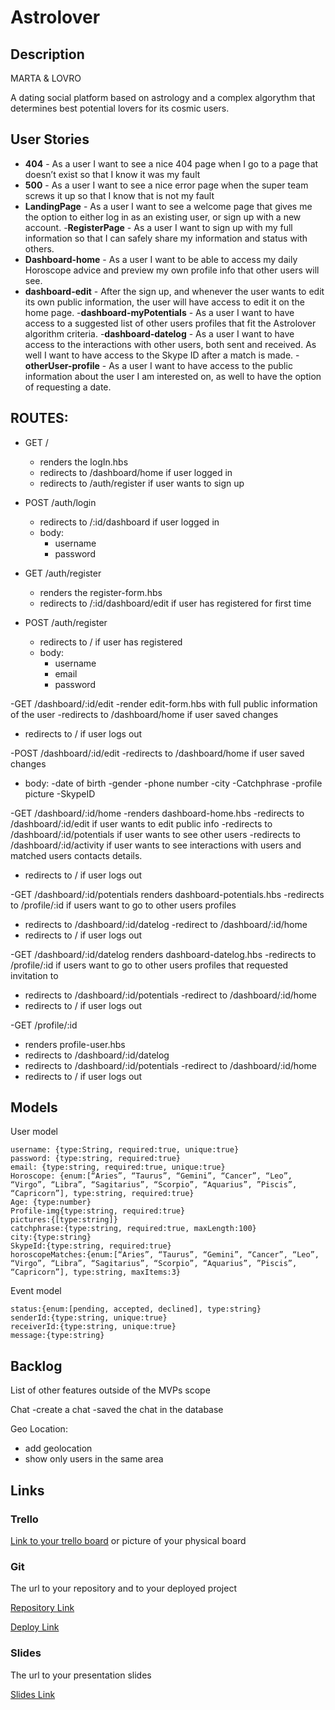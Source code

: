 # Astrolover
## Description

MARTA & LOVRO

A dating social platform based on astrology and a complex algorythm that determines best potential lovers for its cosmic users. 

## User Stories

- **404** - As a user I want to see a nice 404 page when I go to a page that doesn’t exist so that I know it was my fault 
- **500** - As a user I want to see a nice error page when the super team screws it up so that I know that is not my fault
- **LandingPage** - As a user I want to see a welcome page that gives me the option to either log in as an existing user, or sign up with a new account.
-**RegisterPage** - As a user I want to sign up with my full information so that I can safely share my information and status with others.
- **Dashboard-home** - As a user I want to be able to access my daily Horoscope advice and preview my own profile info that other users will see.
- **dashboard-edit** - After the sign up, and whenever the user wants to edit its own public information, the user will have access to edit it on the home page.
-**dashboard-myPotentials** - As a user I want to have access to a suggested list of   other users profiles that fit the Astrolover algorithm criteria.
-**dashboard-datelog** - As a user I want to have access to the interactions with other users, both sent and received. As well I want to have access to the Skype ID after a match is made.
-**otherUser-profile** - As a user I want to have access to the public information about the user I am interested on, as well to have the option of requesting a date.


## ROUTES:

- GET / 
  - renders the logIn.hbs
  - redirects to /dashboard/home if user logged in
  - redirects to /auth/register if user wants to sign up
  
- POST /auth/login
    - redirects to /:id/dashboard if user logged in
    - body:
      - username
      - password
  
- GET /auth/register
  - renders the register-form.hbs 
  - redirects to /:id/dashboard/edit if user has registered for first time
 
- POST /auth/register
  - redirects to / if user has registered
  - body:
    - username
    - email
    - password
    
-GET /dashboard/:id/edit
  -render edit-form.hbs with full public information of the user
  -redirects to /dashboard/home if user saved changes
  - redirects to / if user logs out
  
  
-POST /dashboard/:id/edit
  -redirects to /dashboard/home if user saved changes
  - body:
    -date of birth
    -gender
    -phone number
    -city
    -Catchphrase
    -profile picture
    -SkypeID
    
-GET /dashboard/:id/home
 -renders dashboard-home.hbs
 -redirects to /dashboard/:id/edit if user wants to edit public info
 -redirects to /dashboard/:id/potentials if user wants to see other users
 -redirects to /dashboard/:id/activity if user wants to see interactions with users and matched users contacts details.
 - redirects to / if user logs out
 
-GET /dashboard/:id/potentials
  renders dashboard-potentials.hbs
  -redirects to /profile/:id if users want to go to other users profiles
  - redirects to /dashboard/:id/datelog
  -redirect to /dashboard/:id/home
  - redirects to / if user logs out
  
 -GET /dashboard/:id/datelog
  renders dashboard-datelog.hbs
  -redirects to /profile/:id if users want to go to other users profiles that requested invitation to 
  - redirects to /dashboard/:id/potentials
  -redirect to /dashboard/:id/home
  - redirects to / if user logs out
    
 -GET /profile/:id
  - renders profile-user.hbs
  - redirects to /dashboard/:id/datelog
  - redirects to /dashboard/:id/potentials
   -redirect to /dashboard/:id/home
   - redirects to / if user logs out
    
## Models

User model
 
```
username: {type:String, required:true, unique:true}
password: {type:string, required:true}
email: {type:string, required:true, unique:true}
Horoscope: {enum:[“Aries”, “Taurus”, “Gemini”, “Cancer”, “Leo”, “Virgo”, “Libra”, “Sagitarius”, “Scorpio”, “Aquarius”, ”Piscis”, “Capricorn”], type:string, required:true}
Age: {type:number}
Profile-img{type:string, required:true}
pictures:{[type:string]}
catchphrase:{type:string, required:true, maxLength:100}
city:{type:string}
SkypeId:{type:string, required:true}
horoscopeMatches:{enum:[“Aries”, “Taurus”, “Gemini”, “Cancer”, “Leo”, “Virgo”, “Libra”, “Sagitarius”, “Scorpio”, “Aquarius”, ”Piscis”, “Capricorn”], type:string, maxItems:3}

```

Event model

```
status:{enum:[pending, accepted, declined], type:string}
senderId:{type:string, unique:true}
receiverId:{type:string, unique:true}
message:{type:string}
``` 

## Backlog

List of other features outside of the MVPs scope

Chat
-create a chat
-saved the chat in the database

Geo Location:
- add geolocation 
- show only users in the same area




## Links

### Trello

[Link to your trello board](https://trello.com) or picture of your physical board

### Git

The url to your repository and to your deployed project

[Repository Link](http://github.com)

[Deploy Link](http://heroku.com)

### Slides

The url to your presentation slides

[Slides Link](http://slides.com)

    


 
